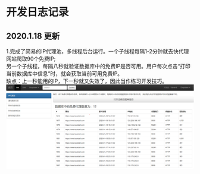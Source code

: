 # 开发日志记录
## 2020.1.18 更新
1.完成了简易的IP代理池，多线程后台运行。一个子线程每隔1-2分钟就去快代理网站爬取90个免费IP;<br>
另一个子线程，每隔八秒就验证数据库中的免费IP是否可用。用户每次点击“打印当前数据库中信息”时，就会获取当前可用免费IP。<br>
缺点：上一秒能用的IP，下一秒就又失效了，因此当作练习开发技巧。<br>
![image](https://github.com/Vulner-6/Automation/raw/master/images/IpProxyPool.png)